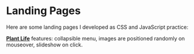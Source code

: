 # Landing Pages

Here are some landing pages I developed as CSS and JavaScript practice:

**[Plant Life](https://plant-life.vercel.app/)** features: collapsible menu, images are positioned randomly on mouseover, slideshow on click. 

